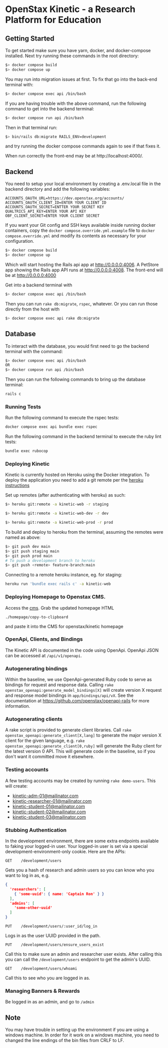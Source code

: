 # OpenStax Kinetic  - a Research Platform for Education

## Getting Started

To get started make sure you have yarn, docker, and docker-compose installed. Next try running these commands in the root directory:  

```bash
$> docker compose build
$> docker compose up
```
You may run into migration issues at first. To fix that go into the back-end terminal with:

```bash
$> docker compose exec api /bin/bash
```

If you are having trouble with the above command, run the following command to get into the backend terminal:

```bash
$> docker compose run api /bin/bash
```

Then in that terminal run:

```bash
$> bin/rails db:migrate RAILS_ENV=development
```

and try running the docker compose commands again to see if that fixes it.

When run correctly the front-end may be at http://localhost:4000/.

## Backend

You need to setup your local environment by creating a .env.local file in the backend directory and add the following variables:

```
ACCOUNTS_OAUTH_URL=https://dev.openstax.org/accounts/
ACCOUNTS_OAUTH_CLIENT_ID=ENTER YOUR CLIENT ID
ACCOUNTS_OAUTH_SECRET=ENTTER YOUR SECRET KEY
QUALTRICS_API_KEY=ENTER YOUR API KEY
OBF_CLIENT_SECRET=ENTER YOUR CLIENT SECRET
```

If you want your Git config and SSH keys available inside running docker containers,
copy the `docker compose.override.yml.example` file to `docker compose.override.yml` and
modify its contents as necessary for your configuration.

```bash
$> docker compose build
$> docker compose up
```

Which will start hosting the Rails api app at http://0.0.0.0:4006.  A PetStore app showing the Rails app API runs at http://0.0.0.0:4008.  The front-end will be at http://0.0.0.0:4000

Get into a backend terminal with

```bash
$> docker compose exec api /bin/bash
```

Then you can run `rake db:migrate`, `rspec`, whatever.  Or you can run those directly from the host with

```bash
$> docker compose exec api rake db:migrate
```

## Database

To interact with the database, you would first need to go the backend terminal with the command:

```bash
$> docker compose exec api /bin/bash
OR
$> docker compose run api /bin/bash
```

Then you can run the following commands to bring up the database terminal:

```bash
rails c
```

### Running Tests

Run the following command to execute the rspec tests:

```bash
docker compose exec api bundle exec rspec
```

Run the following command in the backend terminal to execute the ruby lint tests:

```bash
bundle exec rubocop
```

### Deploying Kinetic

Kinetic is currently hosted on Heroku using the Docker integration.  To deploy the application you need to add a git remote per the [heroku  instructions](https://devcenter.heroku.com/articles/git)

Set up remotes (after authenticating with heroku) as such:
```bash
$> heroku git:remote -a kinetic-web -r staging
```

```bash
$> heroku git:remote -a kinetic-web-dev -r dev
```

```bash
$> heroku git:remote -a kinetic-web-prod -r prod
```

To build and deploy to heroku from the terminal, assuming the remotes were named as above:
```bash
$> git push dev main
$> git push staging main
$> git push prod main
# To push a development branch to heroku
$> git push <remote> feature-branch:main
```

Connecting to a remote heroku instance, eg. for staging:
```bash
heroku run 'bundle exec rails c' -a kinetic-web
```

### Deploying Homepage to Openstax CMS.

Access the [cms](https://openstax.org/admin).
Grab the updated homepage HTML
```
./homepage/copy-to-clipboard
```
and paste it into the CMS for openstax/kinetic homepage

### OpenApi, Clients, and Bindings

The Kinetic API is documented in the code using OpenApi.  OpenApi JSON can be accessed at `/api/v1/openapi`.

### Autogenerating bindings

Within the baseline, we use OpenApi-generated Ruby code to serve as bindings for request and response data.  Calling
`rake openstax_openapi:generate_model_bindings[X]` will create version X request and response model bindings in `app/bindings/api/vX`.
See the documentation at https://github.com/openstax/openapi-rails for more information.

### Autogenerating clients

A rake script is provided to generate client libraries.  Call
`rake openstax_openapi:generate_client[X,lang]` to generate the major version X client for the given language, e.g.
`rake openstax_openapi:generate_client[0,ruby]` will generate the Ruby client for the latest version 0 API.  This
will generate code in the baseline, so if you don't want it committed move it elsewhere.


### Testing accounts

A few testing accounts may be created by running `rake demo-users`.  This will create:
 * kinetic-adm-01@mailinator.com
 * kinetic-researcher-01@mailinator.com
 * kinetic-student-01@mailinator.com
 * kinetic-student-02@mailinator.com
 * kinetic-student-03@mailinator.com

### Stubbing Authentication

In the development environment, there are some extra endpoints available to faking your logged-in user.  Your logged-in user is set via a special development-environment-only cookie.  Here are the APIs:

```GET    /development/users```

Gets you a hash of research and admin users so you can know who you want to log in as, e.g.

```json
{
  'researchers': [
    { 'some-uuid': { name: 'Captain Ron' } }
  ],
  'admins': [
    'some-other-uuid'
  ]
}
```

```PUT    /development/users/:user_id/log_in```

Logs in as the user UUID provided in the path.

```PUT    /development/users/ensure_users_exist```

Call this to make sure an admin and researcher user exists.  After calling this you can call the `/development/users` endpoint to get the admin's UUID.

```GET    /development/users/whoami```

Call this to see who you are logged in as.


### Managing Banners & Rewards

Be logged in as an admin, and go to `/admin`

## Note

You may have trouble in setting up the environment if you are using a windows machine. In order for it work on a windows machine, you need to changed the line endings of the bin files from CRLF to LF. 


